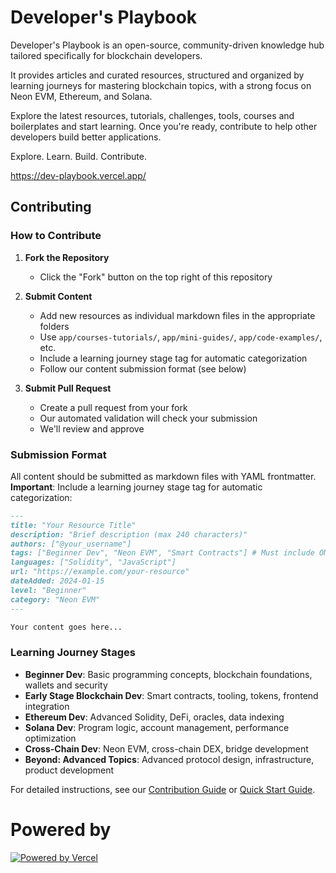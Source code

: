 # Developer's Playbook

Developer's Playbook is an open-source, community-driven knowledge hub tailored specifically for blockchain developers. 

It provides articles and curated resources, structured and organized by learning journeys for mastering blockchain topics, with a strong focus on Neon EVM, Ethereum, and Solana.

Explore the latest resources, tutorials, challenges, tools, courses and boilerplates and start learning. Once you're ready, contribute to help other developers build better applications.

Explore. Learn. Build. Contribute.

https://dev-playbook.vercel.app/

## Contributing

### How to Contribute

1. **Fork the Repository**
   - Click the "Fork" button on the top right of this repository

2. **Submit Content**
   - Add new resources as individual markdown files in the appropriate folders
   - Use `app/courses-tutorials/`, `app/mini-guides/`, `app/code-examples/`, etc.
   - Include a learning journey stage tag for automatic categorization
   - Follow our content submission format (see below)

3. **Submit Pull Request**
   - Create a pull request from your fork
   - Our automated validation will check your submission
   - We'll review and approve

### Submission Format

All content should be submitted as markdown files with YAML frontmatter. **Important**: Include a learning journey stage tag for automatic categorization:

```markdown
---
title: "Your Resource Title"
description: "Brief description (max 240 characters)"
authors: ["@your_username"]
tags: ["Beginner Dev", "Neon EVM", "Smart Contracts"] # Must include ONE journey stage
languages: ["Solidity", "JavaScript"]
url: "https://example.com/your-resource"
dateAdded: 2024-01-15
level: "Beginner"
category: "Neon EVM"
---

Your content goes here...
```

### Learning Journey Stages

- **Beginner Dev**: Basic programming concepts, blockchain foundations, wallets and security
- **Early Stage Blockchain Dev**: Smart contracts, tooling, tokens, frontend integration
- **Ethereum Dev**: Advanced Solidity, DeFi, oracles, data indexing
- **Solana Dev**: Program logic, account management, performance optimization
- **Cross-Chain Dev**: Neon EVM, cross-chain DEX, bridge development
- **Beyond: Advanced Topics**: Advanced protocol design, infrastructure, product development

For detailed instructions, see our [Contribution Guide](./templates/contribution-guide.md) or [Quick Start Guide](./templates/quick-start-guide.md).

# Powered by

[![Powered by Vercel](https://www.datocms-assets.com/31049/1618983297-powered-by-vercel.svg "Powered by Vercel")](https://vercel.com/?utm_source=dev-playbook&utm_campaign=oss)
